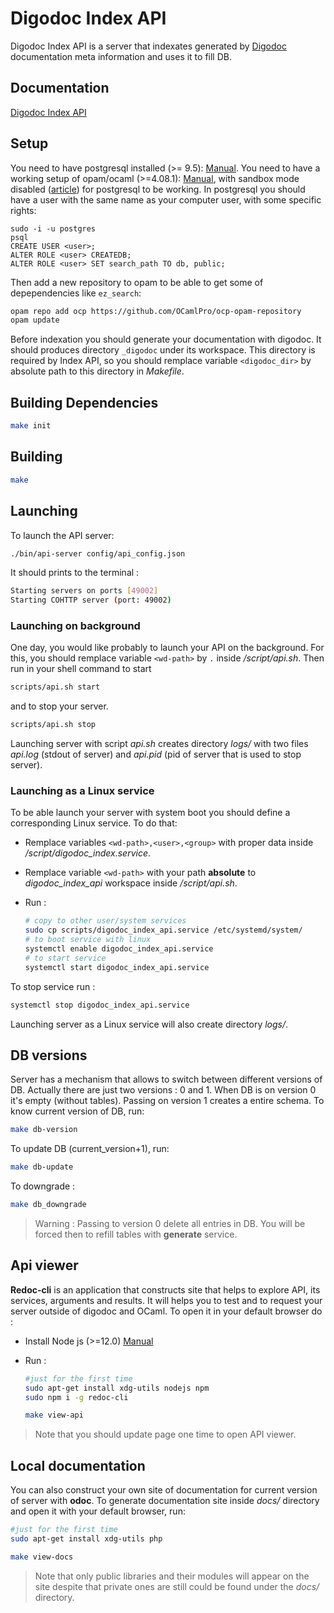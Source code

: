 # Digodoc Index API

Digodoc Index API is a server that indexates generated by [Digodoc](https://ocamlpro.github.io/digodoc/) documentation meta information and uses it to fill DB.

## Documentation

[Digodoc Index API](https://hernoufm.github.io/digodoc-index-api)

## Setup

You need to have postgresql installed (>= 9.5): [Manual](https://www.postgresqltutorial.com/install-postgresql-linux/).
You need to have a working setup of opam/ocaml (>=4.08.1): [Manual](https://opam.ocaml.org/doc/Install.html), with sandbox mode disabled ([article](https://camlspotter.gitlab.io/blog/2019-04-16-pgocaml/)) for postgresql to be working.
In postgresql you should have a user with the same name as your computer user, with some specific rights:

```text
sudo -i -u postgres
psql
CREATE USER <user>;
ALTER ROLE <user> CREATEDB;
ALTER ROLE <user> SET search_path TO db, public;
```

Then add a new repository to opam to be able to get some of depependencies like ```ez_search```:

```bash
opam repo add ocp https://github.com/OCamlPro/ocp-opam-repository
opam update
``` 

Before indexation you should generate your documentation with digodoc. It should produces directory ```_digodoc``` under
its workspace. This directory is required by Index API, so you should remplace variable ```<digodoc_dir>``` by absolute path to this directory in *Makefile*. 

## Building Dependencies

```bash
make init
```

## Building

```bash
make
```

## Launching

To launch the API server:

```bash
./bin/api-server config/api_config.json
```

It should prints to the terminal :

```bash
Starting servers on ports [49002]
Starting COHTTP server (port: 49002)

```

### Launching on background

One day, you would like probably to launch your API on the background. For this, you should remplace variable ```<wd-path>``` by ```.``` inside */script/api.sh*.
Then run in your shell command to start

```bash
scripts/api.sh start
```

and to stop your server.

```bash
scripts/api.sh stop
```

Launching server with script *api.sh* creates directory *logs/* with two files *api.log* (stdout of server) and *api.pid*
(pid of server that is used to stop server).

### Launching as a Linux service

To be able launch your server with system boot you should define a corresponding Linux service. To do that:

- Remplace variables ```<wd-path>,<user>,<group>``` with proper data inside */script/digodoc_index.service*.
- Remplace variable ```<wd-path>``` with your path **absolute** to *digodoc_index_api* workspace inside */script/api.sh*.
- Run :

    ```bash
    # copy to other user/system services
    sudo cp scripts/digodoc_index_api.service /etc/systemd/system/
    # to boot service with linux
    systemctl enable digodoc_index_api.service
    # to start service
    systemctl start digodoc_index_api.service
    ```

To stop service run :

```bash
systemctl stop digodoc_index_api.service
```

Launching server as a Linux service will also create directory *logs/*.

## DB versions

Server has a mechanism that allows to switch between different versions of DB. Actually there are just two versions : 0 and 1. When DB is on version 0 it's empty (without tables). Passing on version 1 creates a entire schema.
To know current version of DB, run:

```bash
make db-version 
```

To update DB (current_version+1), run:

```bash
make db-update 
```

To downgrade :

```bash
make db_downgrade
```

> Warning : Passing to version 0 delete all entries in DB. You will be forced then to refill tables with **generate** service.

## Api viewer

**Redoc-cli** is an application that constructs site that helps to explore API, its services, arguments and results. It will helps you to test and to request your server outside of digodoc and OCaml.  To open it in your default browser do :

- Install Node js (>=12.0) [Manual](https://computingforgeeks.com/how-to-install-nodejs-on-ubuntu-debian-linux-mint/)
- Run :

    ```bash
    #just for the first time
    sudo apt-get install xdg-utils nodejs npm
    sudo npm i -g redoc-cli

    make view-api 
    ```

> Note that you should update page one time to open API viewer.

## Local documentation

You can also construct your own site of documentation for current version of server with **odoc**. To generate documentation site inside *docs/* directory and open it with your default browser, run:

```bash
#just for the first time
sudo apt-get install xdg-utils php

make view-docs
```

> Note that only public libraries and their modules will appear on the site despite that private ones are still could be found under the *docs/* directory.
